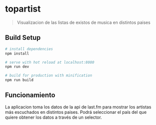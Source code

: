 # topartist

> Visualizacion de las listas de existos de musica en distintos paises

## Build Setup

``` bash
# install dependencies
npm install

# serve with hot reload at localhost:8080
npm run dev

# build for production with minification
npm run build
```

## Funcionamiento

La aplicacion toma los datos de la api de last.fm para mostrar los artistas más escuchados en distintos paises. Podrá seleccionar el país del que quiere obtener los datos a través de un selector.
